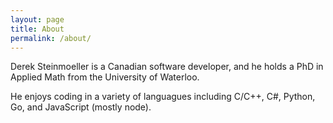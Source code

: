 ```yaml
---
layout: page
title: About
permalink: /about/
---
```


Derek Steinmoeller is a Canadian software developer, and he holds a PhD in Applied Math from the University of Waterloo. 

He enjoys coding in a variety of languagues including C/C++, C#, Python, Go, and JavaScript (mostly node).